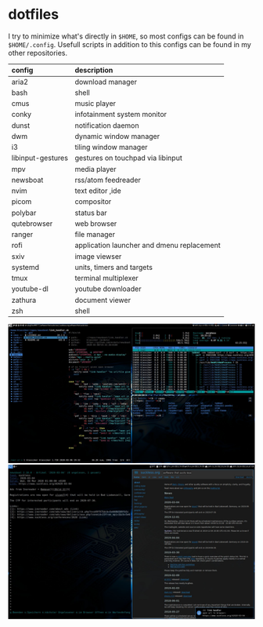 # dotfiles

I try to minimize what's directly in `$HOME`, so most configs can be found
in `$HOME/.config`. Usefull scripts in addition to this configs can be
found in my other repositories.

| config            | description                                |
| :---------------- | :----------------------------------------- |
| aria2             | download manager                           |
| bash              | shell                                      |
| cmus              | music player                               |
| conky             | infotainment system monitor                |
| dunst             | notification daemon                        |
| dwm               | dynamic window manager                     |
| i3                | tiling window manager                      |
| libinput-gestures | gestures on touchpad via libinput          |
| mpv               | media player                               |
| newsboat          | rss/atom feedreader                        |
| nvim              | text editor ,ide                           |
| picom             | compositor                                 |
| polybar           | status bar                                 |
| qutebrowser       | web browser                                |
| ranger            | file manager                               |
| rofi              | application launcher and dmenu replacement |
| sxiv              | image viewser                              |
| systemd           | units, timers and targets                  |
| tmux              | terminal multiplexer                       |
| youtube-dl        | youtube downloader                         |
| zathura           | document viewer                            |
| zsh               | shell                                      |

![monitor1](screenshot_monitor1.jpg)
![monitor2](screenshot_monitor2.jpg)
